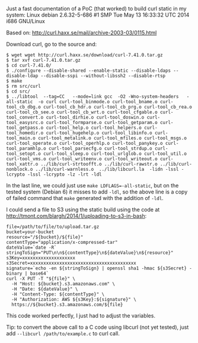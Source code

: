 Just a fast documentation of a PoC (that worked) to build curl static in my system: Linux debian 2.6.32-5-686 #1 SMP Tue May 13 16:33:32 UTC 2014 i686 GNU/Linux

Based on: http://curl.haxx.se/mail/archive-2003-03/0115.html

Download curl, go to the source and:

	$ wget wget http://curl.haxx.se/download/curl-7.41.0.tar.gz
	$ tar xvf curl-7.41.0.tar.gz
	$ cd curl-7.41.0/
	$ ./configure --disable-shared --enable-static --disable-ldaps --disable-ldap --disable-sspi --without-libssh2 --disable-rtsp
	$ make
	$ rm src/curl
	$ cd src/
	$ ../libtool  --tag=CC   --mode=link gcc  -O2 -Wno-system-headers   -all-static  -o curl curl-tool_binmode.o curl-tool_bname.o curl-tool_cb_dbg.o curl-tool_cb_hdr.o curl-tool_cb_prg.o curl-tool_cb_rea.o curl-tool_cb_see.o curl-tool_cb_wrt.o curl-tool_cfgable.o curl-tool_convert.o curl-tool_dirhie.o curl-tool_doswin.o curl-tool_easysrc.o curl-tool_formparse.o curl-tool_getparam.o curl-tool_getpass.o curl-tool_help.o curl-tool_helpers.o curl-tool_homedir.o curl-tool_hugehelp.o curl-tool_libinfo.o curl-tool_main.o curl-tool_metalink.o curl-tool_mfiles.o curl-tool_msgs.o curl-tool_operate.o curl-tool_operhlp.o curl-tool_panykey.o curl-tool_paramhlp.o curl-tool_parsecfg.o curl-tool_strdup.o curl-tool_setopt.o curl-tool_sleep.o curl-tool_urlglob.o curl-tool_util.o curl-tool_vms.o curl-tool_writeenv.o curl-tool_writeout.o curl-tool_xattr.o ../lib/curl-strtoofft.o ../lib/curl-rawstr.o ../lib/curl-nonblock.o ../lib/curl-warnless.o  ../lib/libcurl.la  -lidn -lssl -lcrypto -lssl -lcrypto -lz -lrt -ldl

In the last line, we could just use `make LDFLAGS=-all-static`, but on the tested system (Debian 6) it misses to add `-ldl`, so the above line is a copy of failed command that `make` generated with the addition of `-ldl`.

I could send a file to S3 using the static build using the code at http://tmont.com/blargh/2014/1/uploading-to-s3-in-bash:

	file=/path/to/file/to/upload.tar.gz
	bucket=your-bucket
	resource="/${bucket}/${file}"
	contentType="application/x-compressed-tar"
	dateValue=`date -R`
	stringToSign="PUT\n\n${contentType}\n${dateValue}\n${resource}"
	s3Key=xxxxxxxxxxxxxxxxxxxx
	s3Secret=xxxxxxxxxxxxxxxxxxxxxxxxxxxxxxxxxxxxxxxx
	signature=`echo -en ${stringToSign} | openssl sha1 -hmac ${s3Secret} -binary | base64`
	curl -X PUT -T "${file}" \
	  -H "Host: ${bucket}.s3.amazonaws.com" \
	  -H "Date: ${dateValue}" \
	  -H "Content-Type: ${contentType}" \
	  -H "Authorization: AWS ${s3Key}:${signature}" \
	  https://${bucket}.s3.amazonaws.com/${file}

This code worked perfectly, I just had to adjust the variables.

Tip: to convert the above call to a C code using libcurl (not yet tested), just add `--libcurl /path/to/example.c` to curl call.

